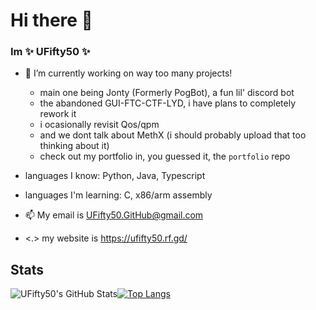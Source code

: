 # Hi there 👋
### Im **✨ UFifty50 ✨**

- 🔭 I’m currently working on way too many projects!
  - main one being Jonty (Formerly PogBot), a fun lil' discord bot
  - the abandoned GUI-FTC-CTF-LYD, i have plans to completely rework it
  - i ocasionally revisit Qos/qpm
  - and we dont talk about MethX (i should probably upload that too thinking about it)
  - check out my portfolio in, you guessed it, the ``portfolio`` repo
- languages I know: Python, Java, Typescript
- languages I'm learning: C, x86/arm assembly
- 📫 My email is UFifty50.GitHub@gmail.com

- <.> my website is https://ufifty50.rf.gd/

## Stats

![UFifty50's GitHub Stats](https://github-readme-stats.vercel.app/api?username=UFifty50&show_icons=true&theme=algolia)[![Top Langs](https://github-readme-stats.vercel.app/api/top-langs/?username=UFifty50&show_icons=true&theme=algolia&layout=compact)](https://github.com/anuraghazra/github-readme-stats)
